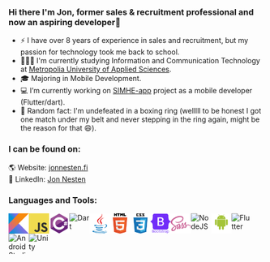 ### Hi there I'm Jon, former sales & recruitment professional and now an aspiring developer👋

- ⚡ I have over 8 years of experience in sales and recruitment, but my passion for technology took me back to school.
- 👨🏼‍🎓 I'm currently studying Information and Communication Technology at [Metropolia University of Applied Sciences](https://metropolia.fi).
- 🎓 Majoring in Mobile Development.
- 💻 I’m currently working on [SIMHE-app](https://www.metropolia.fi/en/rdi/rdi-projects/simheapp-ii) project as a mobile developer (Flutter/dart).
- 💪 Random fact: I'm undefeated in a boxing ring (welllll to be honest I got one match under my belt and never stepping in the ring again, might be the reason for that 😄).


### I can be found on:

🌎 Website: [jonnesten.fi](https://jonnesten.fi/)  
💼 LinkedIn: [Jon Nesten](https://www.linkedin.com/in/jonnesten/)


### Languages and Tools:
<img align="left" alt="Kotlin" height="40" width="40" src="https://raw.githubusercontent.com/github/explore/80688e429a7d4ef2fca1e82350fe8e3517d3494d/topics/kotlin/kotlin.png" />
<img align="left" alt="Javascript" height="40" width="40" src="https://raw.githubusercontent.com/github/explore/80688e429a7d4ef2fca1e82350fe8e3517d3494d/topics/javascript/javascript.png" />
<img align="left" alt="C#" height="40" width="40" src="https://raw.githubusercontent.com/devicons/devicon/master/icons/csharp/csharp-original.svg" />
<img align="left" alt="Dart" height="40" width="40" src="https://raw.githubusercontent.com/yurijserrano/Github-Profile-Readme-Logos/master/programming%20languages/dart.svg" />
<img align="left" alt="Java" height="40" width="40" src="https://raw.githubusercontent.com/devicons/devicon/master/icons/java/java-original.svg" />
<img align="left" alt="HTML5" height="40" width="40" src="https://raw.githubusercontent.com/github/explore/80688e429a7d4ef2fca1e82350fe8e3517d3494d/topics/html/html.png" />
<img align="left" alt="CSS" height="40" width="40" src="https://raw.githubusercontent.com/github/explore/80688e429a7d4ef2fca1e82350fe8e3517d3494d/topics/css/css.png" />
<img align="left" alt="Bootstrap" height="40" width="40" src="https://raw.githubusercontent.com/devicons/devicon/master/icons/bootstrap/bootstrap-plain-wordmark.svg" />
<img align="left" alt="Sass" height="40" width="40" src="https://raw.githubusercontent.com/github/explore/80688e429a7d4ef2fca1e82350fe8e3517d3494d/topics/sass/sass.png" />
<img align="left" alt="NodeJS" height="40" width="40" src="https://raw.githubusercontent.com/yurijserrano/Github-Profile-Readme-Logos/master/frameworks/nodejs.svg" />
<img align="left" alt="Android" height="40" width="40" src="https://raw.githubusercontent.com/devicons/devicon/master/icons/android/android-original-wordmark.svg" />
<img align="left" alt="Flutter" height="40" width="40" src="https://www.vectorlogo.zone/logos/flutterio/flutterio-icon.svg" />
<img align="left" alt="Android Studio" height="40" width="40" src="https://raw.githubusercontent.com/yurijserrano/Github-Profile-Readme-Logos/master/ides/android-studio.svg" />
<img align="left" alt="Unity" height="40" width="40" src="https://www.vectorlogo.zone/logos/unity3d/unity3d-icon.svg" />
